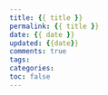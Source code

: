 ```yaml
---
title: {{ title }}
permalink: {{ title }}
date: {{ date }}
updated: {{date}}
comments: true
tags:
categories: 
toc: false
---
```

